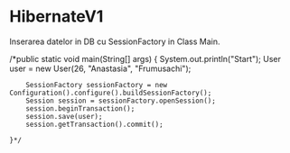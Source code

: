 # HibernateV1
Inserarea datelor in DB cu SessionFactory in Class Main.

/*public static void main(String[] args) {
		System.out.println("Start");
		User user = new User(26, "Anastasia", "Frumusachi");
		
		SessionFactory sessionFactory = new Configuration().configure().buildSessionFactory();
		Session session = sessionFactory.openSession();
		session.beginTransaction();
		session.save(user);
		session.getTransaction().commit();

	}*/
